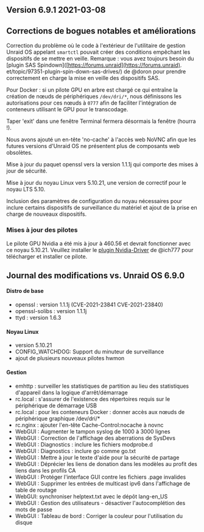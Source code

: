 ## Version 6.9.1 2021-03-08

## Corrections de bogues notables et améliorations

Correction du problème où le code à l'extérieur de l'utilitaire de gestion Unraid OS appelant `smartctl` pouvait créer des conditions empêchant les dispositifs de se mettre en veille. Remarque : vous avez toujours besoin du \[plugin SAS Spindown]\([https://forums.unraid](https://forums.unraid).
et/topic/97351-plugin-spin-down-sas-drives/) de @doron pour prendre correctement en charge la mise en veille des dispositifs SAS.

Pour Docker : si un pilote GPU en arbre est chargé ce qui entraîne la création de
nœuds de périphériques `/dev/dri/*`, nous définissons les autorisations pour ces nœuds à `0777` afin de faciliter l'intégration de conteneurs utilisant le GPU pour le transcodage.

Taper 'exit' dans une fenêtre Terminal fermera désormais la fenêtre (hourra !).

Nous avons ajouté un en-tête 'no-cache' à l'accès web NoVNC afin que les futures versions d'Unraid OS ne présentent plus de composants web obsolètes.

Mise à jour du paquet openssl vers la version 1.1.1j qui comporte des mises à jour de sécurité.

Mise à jour du noyau Linux vers 5.10.21, une version de correctif pour le noyau LTS 5.10.

Inclusion des paramètres de configuration du noyau nécessaires pour inclure certains dispositifs de surveillance du matériel et ajout de la prise en charge de nouveaux dispositifs.

### Mises à jour des pilotes

Le pilote GPU Nvidia a été mis à jour à 460.56 et devrait fonctionner avec ce noyau 5.10.21. Veuillez installer le [plugin Nvidia-Driver](https://forums.unraid.net/topic/98978-plugin-nvidia-driver/) de @ich777 pour télécharger et installer ce pilote.

## Journal des modifications vs. Unraid OS 6.9.0

#### Distro de base

- openssl : version 1.1.1j (CVE-2021-23841 CVE-2021-23840)
- openssl-solibs : version 1.1.1j
- ttyd : version 1.6.3

#### Noyau Linux

- version 5.10.21
- CONFIG\_WATCHDOG: Support du minuteur de surveillance
- ajout de plusieurs nouveaux pilotes hwmon

#### Gestion

- emhttp : surveiller les statistiques de partition au lieu des
  statistiques d'appareil dans la logique d'arrêt/démarrage
- rc.local : s'assurer de l'existence des répertoires requis sur le périphérique de démarrage USB
- rc.local : pour les conteneurs Docker : donner accès aux nœuds de
  périphérique graphique /dev/dri/\*
- rc.nginx : ajouter l'en-tête Cache-Control:nocache à novnc
- WebGUI : Augmenter le tampon syslog de 1000 à 3000 lignes
- WebGUI : Correction de l'affichage des aberrations de SysDevs
- WebGUI : Diagnostics : inclure les fichiers modprobe.d
- WebGUI : Diagnostics : inclure go comme go.txt
- WebGUI : Mettre à jour le texte d'aide pour la sécurité de partage
- WebGUI : Déprécier les liens de donation dans les modèles au profit des
  liens dans les profils CA
- WebGUI : Protéger l'interface GUI contre les fichiers .page invalides
- WebGUI : Supprimer les entrées de multicast ipv6 dans l'affichage de
  table de routage
- WebGUI: synchroniser helptext.txt avec le dépôt lang-en\_US
- WebGUI : Gestion des utilisateurs - désactiver l'autocomplétion des
  mots de passe
- WebGUI : Tableau de bord : Corriger la couleur pour l'utilisation du disque
